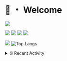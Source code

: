 # 👋 ・ Welcome
![](https://komarev.com/ghpvc/?username=Lorenzo0111)

![](https://img.shields.io/badge/Java-ED8B00?style=for-the-badge&logo=java&logoColor=white)
![](https://img.shields.io/badge/JavaScript-323330?style=for-the-badge&logo=javascript&logoColor=F7DF1E)
![](https://img.shields.io/badge/Node.js-339933?style=for-the-badge&logo=nodedotjs&logoColor=white)
![](https://img.shields.io/badge/React-20232A?style=for-the-badge&logo=react&logoColor=61DAFB)

[![](https://github-readme-stats.vercel.app/api?username=Lorenzo0111&show_icons=true&count_private=true)](https://github.com/Lorenzo0111)
![Top Langs](https://github-readme-stats.vercel.app/api/top-langs/?username=Lorenzo0111&layout=compact)

<details>
<summary>⏰ Recent Activity</summary>

<!--RECENT_ACTIVITY:start-->
1. ![release] Released [v1.6.1](https://github.com/Lorenzo0111/MultiLang/releases/tag/1.6.1) in [Lorenzo0111/MultiLang](https://github.com/Lorenzo0111/MultiLang)
2. ![comment] **Commented:** [PaperMC/Paper#6609](https://github.com/PaperMC/Paper/issues/6609#issuecomment-922265391)
3. ![comment] **Commented:** [ZombieStriker/QualityArmory#153](https://github.com/ZombieStriker/QualityArmory/issues/153#issuecomment-921133051)
4. ![comment] **Commented:** [mallowigi/a-file-icon-idea#216](https://github.com/mallowigi/a-file-icon-idea/issues/216#issuecomment-920088511)
5. ![comment] **Commented:** [PaperMC/Paper#6609](https://github.com/PaperMC/Paper/issues/6609#issuecomment-920077160)
6. ![issueOpened] **Issue opened:** [PaperMC/Paper#6609](https://github.com/PaperMC/Paper/issues/6609)
7. ![release] Released [v2.0](https://github.com/Lorenzo0111/RocketPlaceholders/releases/tag/2.0) in [Lorenzo0111/RocketPlaceholders](https://github.com/Lorenzo0111/RocketPlaceholders)
8. ![issueClosed] **Issue closed:** [Lorenzo0111/RocketPlaceholders#21](https://github.com/Lorenzo0111/RocketPlaceholders/issues/21)
9. ![comment] **Commented:** [ZombieStriker/QualityArmory#153](https://github.com/ZombieStriker/QualityArmory/issues/153#issuecomment-918826634)
10. ![prMerged] **Pull request merged:** [ZombieStriker/QualityArmoryVehicles2#26](https://github.com/ZombieStriker/QualityArmoryVehicles2/pull/26)
<!--RECENT_ACTIVITY:end-->


<!--RECENT_ACTIVITY:last_update-->
Last Updated: Sunday, September 19th, 2021, 12:16:01 PM
<!--RECENT_ACTIVITY:last_update_end-->
</details>

[issueOpened]: https://cdn.jsdelivr.net/gh/Readme-Workflows/Readme-Icons@main/icons/octicons/IssueOpenedOld.svg
[issueClosed]: https://cdn.jsdelivr.net/gh/Readme-Workflows/Readme-Icons@main/icons/octicons/IssueClosedOld.svg

[prOpened]: https://cdn.jsdelivr.net/gh/Readme-Workflows/Readme-Icons@main/icons/octicons/PullRequestOpened.svg
[prClosed]: https://cdn.jsdelivr.net/gh/Readme-Workflows/Readme-Icons@main/icons/octicons/PullRequestClosed.svg
[prMerged]: https://cdn.jsdelivr.net/gh/Readme-Workflows/Readme-Icons@main/icons/octicons/PullRequestMerged.svg

[comment]: https://cdn.jsdelivr.net/gh/Readme-Workflows/Readme-Icons@main/icons/octicons/Comment.svg

[changesRequested]: https://cdn.jsdelivr.net/gh/Readme-Workflows/Readme-Icons@main/icons/octicons/RequestedChanges.svg
[approved]: https://cdn.jsdelivr.net/gh/Readme-Workflows/Readme-Icons@main/icons/octicons/ApprovedChanges.svg

[repoCreated]: https://cdn.jsdelivr.net/gh/Readme-Workflows/Readme-Icons@main/icons/octicons/Repository.svg
[release]: https://cdn.jsdelivr.net/gh/Readme-Workflows/Readme-Icons@main/icons/octicons/Release.svg
[star]: https://cdn.jsdelivr.net/gh/Readme-Workflows/Readme-Icons@main/icons/octicons/StarredRepository.svg
[wiki]: https://cdn.jsdelivr.net/gh/Readme-Workflows/Readme-Icons@main/icons/octicons/Wiki.svg
[fork]: https://cdn.jsdelivr.net/gh/Readme-Workflows/Readme-Icons@main/icons/octicons/ForkedRepository.svg
[people]: https://cdn.jsdelivr.net/gh/Readme-Workflows/Readme-Icons@main/icons/octicons/People.svg

